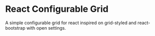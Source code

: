 # React Configurable Grid

A simple configurable grid for react inspired on grid-styled and react-bootstrap with open settings.
